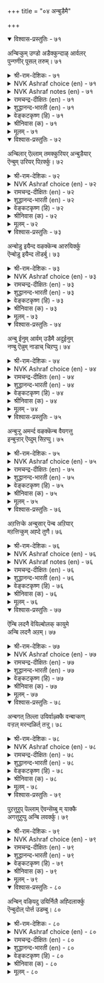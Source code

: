 +++
title = "०४ अन्बुडैमै"

+++


<details open><summary>विश्वास-प्रस्तुतिः - ७१</summary>

अन्बिऱ्कुम् उण्डो अडैक्कुन्दाऴ् आर्वलर्  
पुन्गणीर् पूसल् तरुम्।      ७१
</details>

<details><summary>श्री-राम-देशिकः - ७१</summary>

अर्गलं नास्ति हि प्रीतेः प्रीतानामश्रुबिन्दवः ।  
प्रकाशयन्ति सर्वेषां प्रीतिमन्तःस्थितामपि ॥ ७१॥
</details>

<details><summary>NVK Ashraf choice (en) - ७१</summary>

००७१
Can love be latched and hidden?
A trickling tear will proclaim it loud.
(P.S. Sundaram)
</details>

<details><summary>NVK Ashraf notes (en) - ७१</summary>

७१. Compare with १२५: "The axe of love can break open the door of chastity secured by the bolt of modesty." * - (W.H. Drew and J. Lazarus), (J. Narayanaswamy).
</details>

<details><summary>रामचन्द्र-दीक्षितः (en) - ७१</summary>

71\. aṉpiṟkum uṇṭō, aṭaikkum tāḻ?ārvalar  
puṉkaṇnīr pūcal tarum.

71\. Is there a bolt to fasten one’s love? The trickling tears at the distress of one’s friends will proclaim the love within.  
</details>

<details><summary>शुद्धानन्द-भारती (en) - ७१</summary>

1\. அன்பிற்கும் உண்டோ அடைக்குந்தாழ் ஆர்வலர்  
புன்கண்நீர் பூசல் தரும்  
What bolt can bar true love in fact  
The trickling tears reveal the heart.         71  
</details>

<details><summary>वेङ्कटकृष्ण (हि) - ७१</summary>

71
अर्गल है क्या जो रखे, प्रेमी उर में प्यार ।  
घोषण करती साफ़ ही, तुच्छ नयन-जल-धार ॥
</details>

<details><summary>श्रीनिवास (क) - ७१</summary>

71. प्रीतियन्नु अडगिसिडुव कीलि उण्टे? प्रीतियुळ्ळवर किरु कण्णीरु (अवरॆदॆयल्लिरुव प्रीतिय) साक्षियागि हलवररियुवन्तॆ माडवुदु.

</details>

<details><summary>मूलम् - ७१</summary>

अन्बिऱ्कुम् उण्डो अडैक्कुन्दाऴ् आर्वलर्  
पुन्गणीर् पूसल् तरुम्।      ७१
</details>

<details open><summary>विश्वास-प्रस्तुतिः - ७२</summary>

अन्बिलार् ऎल्लाम् तमक्कुरियर् अन्बुडैयार्  
ऎन्बुम् उरियर् पिऱर्क्कु।      ७२
</details>

<details><summary>श्री-राम-देशिकः - ७२</summary>

नरः प्रेम्णा विरहित्ः सर्वमात्मार्थमिच्छति ।  
प्रेमवान् स्वशरीरं च परार्थमिति मन्यते ॥ ७२॥
</details>

<details><summary>NVK Ashraf choice (en) - ७२</summary>

००७२
The unloving belong only to themselves,
But the loving belong to others to their very bones.
(Satguru Subramuniyaswami)
</details>

<details><summary>रामचन्द्र-दीक्षितः (en) - ७२</summary>

72\. aṉpu ilār ellām tamakku uriyar; aṉpu uṭaiyār  
eṉpum uriyar, piṟarkku.

72\. The loveless are full of themselves but the loving lay down their lives for others.  
</details>

<details><summary>शुद्धानन्द-भारती (en) - ७२</summary>

2\. அன்பிலார் எல்லாந் தமக்குரியர்: அன்புடையார்  
என்பும் உரியர் பிறர்க்கு  
To selves belong the loveless ones;  
To oth'rs the loving e'en to bones.         72  
</details>

<details><summary>वेङ्कटकृष्ण (हि) - ७२</summary>

72
प्रेम-शून्य जन स्वार्थरत, साधें सब निज काम ।  
प्रेमी अन्यों के लिये, त्यागें हड्डी-चाम ॥
</details>

<details><summary>श्रीनिवास (क) - ७२</summary>

72. प्तीति इल्लदवरु ऎल्ला तम्मदु ऎन्दु तिळियुवरु; प्रीतियुळ्ळवरु तम्म शरीरवू (ऎलुबु) पररिगागिदॆ ऎन्दु तिळियुवरु.

</details>

<details><summary>मूलम् - ७२</summary>

अन्बिलार् ऎल्लाम् तमक्कुरियर् अन्बुडैयार्  
ऎन्बुम् उरियर् पिऱर्क्कु।      ७२
</details>

<details open><summary>विश्वास-प्रस्तुतिः - ७३</summary>

अन्बोडु इयैन्द वऴक्कॆन्ब आरुयिर्क्कु  
ऎन्बोडु इयैन्द तॊडर्बु।      ७३
</details>

<details><summary>श्री-राम-देशिकः - ७३</summary>

सर्वत्र प्रियभावेन कुर्वन् जीवनमात्मनः ।  
जीवस्य देहसम्बन्धफलं पूर्णमिहाश्नुते ॥ ७३॥
</details>

<details><summary>NVK Ashraf choice (en) - ७३</summary>

००७३
They say it is to know the union with love
That the soul takes union with the body.
(Satguru Subramuniyaswami)
</details>

<details><summary>रामचन्द्र-दीक्षितः (en) - ७३</summary>

73\. 'aṉpōṭu iyainta vaḻakku' eṉpa-'ār uyirkku  
eṉpōṭu iyainta toṭarpu'.

73\. They say the endless incarnation of one’s spirit is for the fulfilment of love.  
</details>

<details><summary>शुद्धानन्द-भारती (en) - ७३</summary>

3\. அன்போடு இயைந்த வழக்கென்ப ஆருயிர்க்கு  
என்போடு இயைந்த தொடர்பு  
Soul is encased in frame of bone  
To taste the life of love alone.         73  
</details>

<details><summary>वेङ्कटकृष्ण (हि) - ७३</summary>

73
सिद्ध हुआ प्रिय जीव का, जो तन से संयोग ।  
मिलन-यत्न-फल प्रेम से, कहते हैं बुध लोग ॥
</details>

<details><summary>श्रीनिवास (क) - ७३</summary>

73. प्रीतियिन्द सेरि बाळिद फलवे शरीरदॊन्दिगॆ जीविगॆ इरुव सम्बन्ध ऎन्दु हेळुत्तारॆ.

</details>

<details><summary>मूलम् - ७३</summary>

अन्बोडु इयैन्द वऴक्कॆन्ब आरुयिर्क्कु  
ऎन्बोडु इयैन्द तॊडर्बु।      ७३
</details>

<details open><summary>विश्वास-प्रस्तुतिः - ७४</summary>

अन्बु ईनुम् आर्वम् उडैमै अदुईनुम्  
नण्बु ऎन्नुम् नाडाच् चिऱप्पु।      ७४
</details>

<details><summary>श्री-राम-देशिकः - ७४</summary>

करुते स्वजनप्रेम सव सौहार्दजीवनम् ।  
तदेव वर्धयेत् स्नेहमधिकं सर्वजन्तुषु ॥ ७४॥
</details>

<details><summary>NVK Ashraf choice (en) - ७४</summary>

००७४
Love begets desire: and that begets
The priceless excellence called friendship. *
(W.H. Drew and J. Lazarus)
</details>

<details><summary>रामचन्द्र-दीक्षितः (en) - ७४</summary>

74\. aṉpu īṉum ārvam uṭaimai; atu īṉum,  
‘naṇpu’ eṉṉum nāṭāc ciṟappu.

74\. Out of love springs kindness. It in turn grows into inestimable prize of friendship.  
</details>

<details><summary>शुद्धानन्द-भारती (en) - ७४</summary>

4\. அன்புஈனும் ஆர்வம் உடமை: அதுஈனும்  
நண்பென்னும் நாடாச் சிறப்பு  
Love yields aspiration and thence  
Friendship springs up in excellence.         74  
</details>

<details><summary>वेङ्कटकृष्ण (हि) - ७४</summary>

74
मिलनसार के भाव को, जनन करेगा प्रेम ।  
वह मैत्री को जन्म दे, जो है उत्तम क्षेम ॥
</details>

<details><summary>श्रीनिवास (क) - ७४</summary>

74. प्रीति, (इतररॊन्दिगॆ बाळ बयसुव) सहृदयतॆयन्नुण्टुमाडुवुदु. सहृदयतॆयु स्नेहवॆम्ब अळवरियद हिरिमॆयन्नु तरुवुदु.

</details>

<details><summary>मूलम् - ७४</summary>

अन्बु ईनुम् आर्वम् उडैमै अदुईनुम्  
नण्बु ऎन्नुम् नाडाच् चिऱप्पु।      ७४
</details>

<details open><summary>विश्वास-प्रस्तुतिः - ७५</summary>

अन्बुऱ्ऱु अमर्न्द वऴक्कॆन्ब वैयगत्तु  
इन्बुऱ्ऱार् ऎय्दुम् सिऱप्पु।      ७५
</details>

<details><summary>श्री-राम-देशिकः - ७५</summary>

प्रेमार्द्रहृदयो यस्तु वर्तसे स्वीयबन्धुषु ।  
सोऽत्र कीर्ति सुखं चैत्य स्वर्गलोके सुखं वसेत् ॥ ७५॥
</details>

<details><summary>NVK Ashraf choice (en) - ७५</summary>

००७५
The excellence of worldly happiness, they say,
Is attained by those leading a loving life. *
(M.S. Poornalingam Pillai)
</details>

<details><summary>रामचन्द्र-दीक्षितः (en) - ७५</summary>

75\. 'aṉpuṟṟu amarnta vaḻakku' eṉpa-'vaiyakattu  
iṉpuṟṟār eytum ciṟappu'.

75\. The joy of heaven is but the fruit of righteous life rooted in love.  
</details>

<details><summary>शुद्धानन्द-भारती (en) - ७५</summary>

5\. அன்புற்று அமர்ந்த வழக்கென்ப வையகத்து  
இன்புற்றார் எய்துஞ் சிறப்பு  
The crowning joy of home life flows  
From peaceful psychic love always.         75  
</details>

<details><summary>वेङ्कटकृष्ण (हि) - ७५</summary>

75
इहलौकिक सुख भोगते, निश्रेयस का योग ।  
प्रेमपूर्ण गार्हस्थ्य का, फल मानें बुध लोग ॥
</details>

<details><summary>श्रीनिवास (क) - ७५</summary>

75. ई लोकदल्लि सुखवन्नु हॊन्दि बाळुववरु, मुन्दॆ मेलु लोकदल्लि पडॆयुव हिरिमॆयु अवर प्रीति मूलवाद बाळिन फलवॆन्दु हेळुवरु.

</details>

<details><summary>मूलम् - ७५</summary>

अन्बुऱ्ऱु अमर्न्द वऴक्कॆन्ब वैयगत्तु  
इन्बुऱ्ऱार् ऎय्दुम् सिऱप्पु।      ७५
</details>

<details open><summary>विश्वास-प्रस्तुतिः - ७६</summary>

अऱत्तिऱ्के अन्बुसार् पॆन्ब अऱियार्  
मऱत्तिऱ्कुम् अह्दे तुणै।      ७६
</details>

<details><summary>श्री-राम-देशिकः - ७६</summary>

साधनं धर्ममात्रस्य प्रेमेति कथनं वृथा ।  
अधर्मवर्जनेऽप्येतत् साधनं वस्तुतत्त्वतः ॥ ७६॥
</details>

<details><summary>NVK Ashraf choice (en) - ७६</summary>

००७६
"Love supports virtue alone", say the fools.
It supports vice as well.
(T.K. Chidambaranatha Mudaliar)
</details>

<details><summary>NVK Ashraf notes (en) - ७६</summary>

७६. Usual translation is: "The naïve say that love aids virtue, but it safeguards against vice as well. – (K.R. Srinivasa Iyengar) [the same way by ( Shuddhananda Bharatiar), (P.S. Sundaram), (V.V.S. Aiyar), (K. Krishnaswamy & Vijaya Ramkumar)]. But there is no evidence in the original to support such an interpretation. Kalingar and Manakkudavar interpret the couplet as (T.K. Chidambaranatha Mudaliar). Interestingly (C. Rajagopalachari), (J. Narayanaswamy) and (K. Kannan) take the word "मऱम्" as "valour/soldier". 
</details>

<details><summary>रामचन्द्र-दीक्षितः (en) - ७६</summary>

76\. 'aṟattiṟkē aṉpu cārpu' eṉpa, aṟiyār;  
maṟattiṟkum aḵtē tuṇai.

76\. The ignorant say that kindness is an ally of virtue. No, it is a defence against evil too.  
</details>

<details><summary>शुद्धानन्द-भारती (en) - ७६</summary>

6\. அறத்திற்கே அன்புசார்பு யென்ப அறியார்  
மறத்திற்கும் அஃதே துணை  
"Love is virtue's friend" say know-nots  
It helps us against evil plots.         76  
</details>

<details><summary>वेङ्कटकृष्ण (हि) - ७६</summary>

76
साथी केवल धर्म का, मानें  प्रेम, अजान ।  
त्राण करे वह प्रेम ही, अधर्म से भी जान ॥
</details>

<details><summary>श्रीनिवास (क) - ७६</summary>

76. अरियदवरु प्रीति धर्मक्कॆ मात्र आधारवॆन्नुवरु. आदरॆ परिशीलिसि नोडिदरॆ वीरक्कू अदे आधारवॆन्दु तिळियुवुदु.

</details>

<details><summary>मूलम् - ७६</summary>

अऱत्तिऱ्के अन्बुसार् पॆन्ब अऱियार्  
मऱत्तिऱ्कुम् अह्दे तुणै।      ७६
</details>

<details open><summary>विश्वास-प्रस्तुतिः - ७७</summary>

ऎन्बि लदनै वॆयिल्बोलक् कायुमे  
अन्बि लदनै अऱम्।      ७७
</details>

<details><summary>श्री-राम-देशिकः - ७७</summary>

निरस्थिकान् कीटगणान् आतपो बाघते यथा ।  
जीवं प्रेम्णा विरहितं तथा धर्मोऽपि बाघते ॥ ७७॥
</details>

<details><summary>NVK Ashraf choice (en) - ७७</summary>

००७७
As the blazing sun dries up a boneless worm,
So does virtue scorch a loveless being.
(Satguru Subramuniyaswami)
</details>

<details><summary>रामचन्द्र-दीक्षितः (en) - ७७</summary>

77\. eṉpu ilataṉai veyil pōlak kāyumē-  
aṉpu ilataṉai aṟam.

77\. The sun dries up a boneless body. Likewise the god of righteousness destroys the loveless one.  
</details>

<details><summary>शुद्धानन्द-भारती (en) - ७७</summary>

7\. என்பி லதனை வெயில்போலக் காயுமே  
அன்பிலதனை அறம்  
Justice burns the loveless form  
Like solar blaze the boneless worm.         77  
</details>

<details><summary>वेङ्कटकृष्ण (हि) - ७७</summary>

77
कीड़े अस्थिविहीन को, झुलसेगा ज्यों धर्म ।  
प्राणी प्रेम विहीन को, भस्म करेगा धर्म ॥
</details>

<details><summary>श्रीनिवास (क) - ७७</summary>

77. ऎलुबिल्लद हुलु जीविगळन्नु (हुळुगळन्नु) बिसिलु सुडुवन्तॆ प्रीति इल्लदवरन्नु धर्मवु सुडुत्तदॆ.

</details>

<details><summary>मूलम् - ७७</summary>

ऎन्बि लदनै वॆयिल्बोलक् कायुमे  
अन्बि लदनै अऱम्।      ७७
</details>

<details open><summary>विश्वास-प्रस्तुतिः - ७८</summary>

अन्बगत् तिल्ला उयिर्वाऴ्क्कै वन्बाऱ्कण्  
वऱ्ऱल् मरन्दळिर्त् तऱ्ऱु।      ७८
</details>

<details><summary>श्री-राम-देशिकः - ७८</summary>

महीरुहस्य शुष्कस्यमरौ पल्लवजन्मवत् ।  
गृहेषु हृदये प्रें विना जीवन् मुच्यते ॥ ७८॥
</details>

<details><summary>NVK Ashraf choice (en) - ७८</summary>

००७८
The life of a loveless soul is a sapless tree
In a barren desert failing to shoot.
(Satguru Subramuniyaswami), (N.V.K. Ashraf)
</details>

<details><summary>रामचन्द्र-दीक्षितः (en) - ७८</summary>

78\. aṉpu akattu illā uyir vāḻkkai vaṉpāṟkaṇ  
vaṟṟalmaram taḷirttaṟṟu.

78\. To live a life void of love is like a withered tree bursting into leaf in a barren land.  
</details>

<details><summary>शुद्धानन्द-भारती (en) - ७८</summary>

8\. அன்பகத்தில்லா உயிர்வாழ்க்கை வன்பற்கண்  
வற்றல் மரந்தளிர்த் தற்று  
Life bereft of love is gloom  
Can sapless tree in desert bloom?         78  
</details>

<details><summary>वेङ्कटकृष्ण (हि) - ७८</summary>

78
नीरस तरु मरु भूमि पर, क्या हो किसलय-युक्त ।  
गृही जीव वैसा समझ, प्रेम-रहित मन-युक्त ॥
</details>

<details><summary>श्रीनिवास (क) - ७८</summary>

78. मनदॊळगॆ प्रीति इल्लदॆ बाळुववर जीवन, कडु मरळुकाडिनॊळगॆ ऒणगिद मर चिगुरिदन्तॆ.

</details>

<details><summary>मूलम् - ७८</summary>

अन्बगत् तिल्ला उयिर्वाऴ्क्कै वन्बाऱ्कण्  
वऱ्ऱल् मरन्दळिर्त् तऱ्ऱु।      ७८
</details>

<details open><summary>विश्वास-प्रस्तुतिः - ७९</summary>

पुऱत्तुऱुप् पॆल्लाम् ऎवन्सॆय्बु म् याक्कै  
अगत्तुऱुप्पु अन्बि लवर्क्कु।      ७९
</details>

<details><summary>श्री-राम-देशिकः - ७९</summary>

देहान्तरङ्गभूतेन प्रेम्णा र्हितदेहिनाम् ।  
बाहयाङ्गसामवायेन फलं नैव भवेद् ध्रुवम् ॥ ७९॥
</details>

<details><summary>NVK Ashraf choice (en) - ७९</summary>

००७९
Of what avail is body frame - the external,
To those who lack love - the internal?
(N.V.K. Ashraf)
</details>

<details><summary>रामचन्द्र-दीक्षितः (en) - ७९</summary>

79\. puṟattu uṟuppu ellām evaṉ ceyyum-yākkai  
akattu uṟuppu aṉpu ilavarkku?.

79\. What profits one’s outward feature if one's heart is devoid of love?  
</details>

<details><summary>शुद्धानन्द-भारती (en) - ७९</summary>

9\. புறத்துறுப் பெல்லாம் எவன்செய்யும் யாக்கை  
அகத்துறுப்பு அன்பி லவர்க்கு  
Love is the heart which limbs must move,  
Or vain the outer parts will prove.         79  
</details>

<details><summary>वेङ्कटकृष्ण (हि) - ७९</summary>

79
प्रेम देह में यदि नहीं, बन भातर का अंग ।  
क्या फल हो यदि पास हों, सब बाहर के अंग ॥
</details>

<details><summary>श्रीनिवास (क) - ७९</summary>

79. शरीरद ऒळ अङ्गवाद मनस्सिनल्लि प्रीति इल्लदिद्दरॆ, शरीरद हॊर अङ्गगळॆल्ल इद्दू एनु माडबल्लुवु? (अवुगळिद्दू व्यर्थ)

</details>

<details><summary>मूलम् - ७९</summary>

पुऱत्तुऱुप् पॆल्लाम् ऎवन्सॆय्बु म् याक्कै  
अगत्तुऱुप्पु अन्बि लवर्क्कु।      ७९
</details>

<details open><summary>विश्वास-प्रस्तुतिः - ८०</summary>

अन्बिन् वऴियदु उयिर्निलै अह्दिलार्क्कु  
ऎन्बुदोल् पोर्त्त उडम्बु।      ८०
</details>

<details><summary>श्री-राम-देशिकः - ८०</summary>

स देहो जीवसहित्ः यः प्रेमवशमागतः ।  
चर्मावृतास्थिकृटःस्यात् प्रेम्णा विरहितस्तु यः ॥ ८०॥
</details>

<details><summary>NVK Ashraf choice (en) - ८०</summary>

००८०
The throb of life is love. Without it,
Humans are bodies of bones clad with skin. *
(J. Narayanaswamy), (P.S. Sundaram)
</details>

<details><summary>रामचन्द्र-दीक्षितः (en) - ८०</summary>

80\. aṉpiṉ vaḻiyatu uyirnilai; aḵtu ilārkku  
eṉpu tōl pōrtta uṭampu.

80\. That body where love dwells is the seat of life; all others are but skin-clad bones.
</details>

<details><summary>शुद्धानन्द-भारती (en) - ८०</summary>

10\. அன்பின் வழியது உயிர்நிலை அஃதிலார்க்கு  
என்புதோல் போர்த்த உடம்பு  
The seat of life is love alone;  
Or beings are but skin and bone!         80  
</details>

<details><summary>वेङ्कटकृष्ण (हि) - ८०</summary>

80
प्रेम-मार्ग पर जो चले, देह वही सप्राण ।  
चर्म-लपेटी अस्थि है, प्रेम-हीन की मान ॥
</details>

<details><summary>श्रीनिवास (क) - ८०</summary>

80. प्रीति मार्गदल्लि नडॆयुव शरीरवॆ जीवन्त शरीर (उसिरु दाण) वागिरुवुदु. अदिल्लदवर शरीरवु ऎलुबिगॆ तॊगलु हॊदिसिदन्तॆ.
</details>

<details><summary>मूलम् - ८०</summary>

अन्बिन् वऴियदु उयिर्निलै अह्दिलार्क्कु  
ऎन्बुदोल् पोर्त्त उडम्बु।      ८०
</details>
